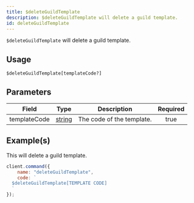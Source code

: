 ```yaml
---
title: $deleteGuildTemplate
description: $deleteGuildTemplate will delete a guild template.
id: deleteGuildTemplate
---
```


`$deleteGuildTemplate` will delete a guild template.

## Usage

```aoi
$deleteGuildTemplate[templateCode?]
```

## Parameters

| Field        | Type                                                                                              | Description               | Required |
| ------------ | ------------------------------------------------------------------------------------------------- | ------------------------- | :------: |
| templateCode | [string](https://developer.mozilla.org/en-US/docs/Web/JavaScript/Reference/Global_Objects/String) | The code of the template. |   true   |

## Example(s)

This will delete a guild template.

```javascript
client.command({
    name: "deleteGuildTemplate",
    code: `
  $deleteGuildTemplate[TEMPLATE CODE]
  `
});
```
